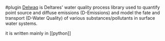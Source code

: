 #plugin 
[Delwaq](https://www.deltares.nl/en/software/module/d-water-quality/) is Deltares' water quality process library used to quantify point source and diffuse emissions (D-Emissions) and model the fate and transport (D-Water Quality) of various substances/pollutants in surface water systems.

it is written mainly in [[python]]